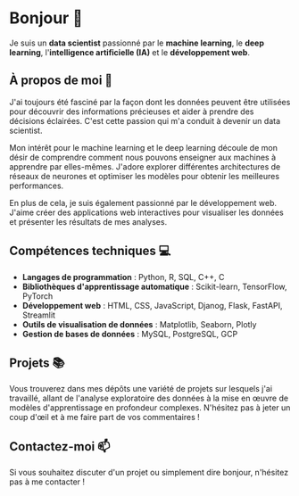 # Bonjour 👋

Je suis un **data scientist** passionné par le **machine learning**, le **deep learning**, l'**intelligence artificielle (IA)** et le **développement web**. 

## À propos de moi 🚀

J'ai toujours été fasciné par la façon dont les données peuvent être utilisées pour découvrir des informations précieuses et aider à prendre des décisions éclairées. C'est cette passion qui m'a conduit à devenir un data scientist.

Mon intérêt pour le machine learning et le deep learning découle de mon désir de comprendre comment nous pouvons enseigner aux machines à apprendre par elles-mêmes. J'adore explorer différentes architectures de réseaux de neurones et optimiser les modèles pour obtenir les meilleures performances.

En plus de cela, je suis également passionné par le développement web. J'aime créer des applications web interactives pour visualiser les données et présenter les résultats de mes analyses.

## Compétences techniques 💻

- **Langages de programmation** : Python, R, SQL, C++, C
- **Bibliothèques d'apprentissage automatique** : Scikit-learn, TensorFlow, PyTorch
- **Développement web** : HTML, CSS, JavaScript, Djanog, Flask, FastAPI, Streamlit
- **Outils de visualisation de données** : Matplotlib, Seaborn, Plotly
- **Gestion de bases de données** : MySQL, PostgreSQL, GCP

## Projets 📚

Vous trouverez dans mes dépôts une variété de projets sur lesquels j'ai travaillé, allant de l'analyse exploratoire des données à la mise en œuvre de modèles d'apprentissage en profondeur complexes. N'hésitez pas à jeter un coup d'œil et à me faire part de vos commentaires !

## Contactez-moi 📫

Si vous souhaitez discuter d'un projet ou simplement dire bonjour, n'hésitez pas à me contacter !
